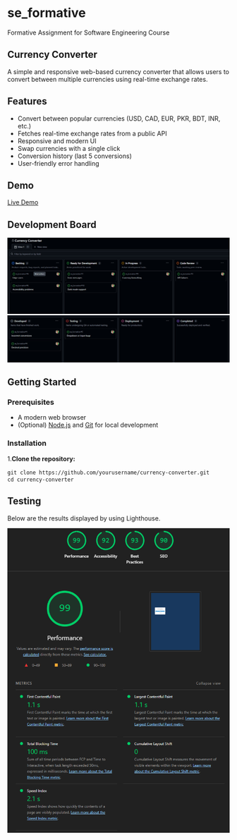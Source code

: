 # se_formative
Formative Assignment for Software Engineering Course

## Currency Converter

A simple and responsive web-based currency converter that allows users to convert between multiple currencies using real-time exchange rates.

## Features

- Convert between popular currencies (USD, CAD, EUR, PKR, BDT, INR, etc.)
- Fetches real-time exchange rates from a public API
- Responsive and modern UI
- Swap currencies with a single click
- Conversion history (last 5 conversions)
- User-friendly error handling

## Demo

[Live Demo](http://127.0.0.1:5500/currency_converter.html)

## Development Board
![Kanban Board](mid_dev1.png)
![Kanban Board](mid_dev2.png)

## Getting Started

### Prerequisites

- A modern web browser
- (Optional) [Node.js](https://nodejs.org/) and [Git](https://git-scm.com/) for local development

### Installation

1.**Clone the repository:**
   ```
   git clone https://github.com/yourusername/currency-converter.git
   cd currency-converter
   ```



## Testing

Below are the results displayed by using Lighthouse.

![Lighthouse Results](lighthouse_results.png)

